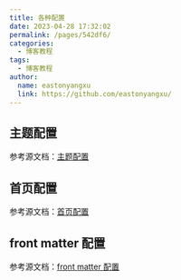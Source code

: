 ```yaml
---
title: 各种配置
date: 2023-04-28 17:32:02
permalink: /pages/542df6/
categories:
  - 博客教程
tags:
  - 博客教程
author:
  name: eastonyangxu
  link: https://github.com/eastonyangxu/
---
```


## 主题配置

参考源文档：[主题配置](https://doc.xugaoyi.com/pages/a20ce8/)

## 首页配置

参考源文档：[首页配置](https://doc.xugaoyi.com/pages/f14bdb/)

## front matter 配置

参考源文档：[front matter 配置](https://doc.xugaoyi.com/pages/3216b0/)
